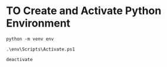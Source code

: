 # TO Create and Activate Python Environment
```
python -m venv env
```
```
.\env\Scripts\Activate.ps1
```
```
deactivate
```